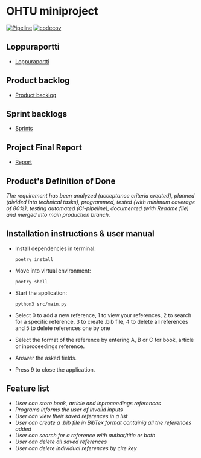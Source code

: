 # OHTU miniproject
[![Pipeline](https://github.com/miniprojektiryhmaviisi/miniprojekti/actions/workflows/pipeline.yml/badge.svg)](https://github.com/miniprojektiryhmaviisi/miniprojekti/actions/workflows/pipeline.yml)
[![codecov](https://codecov.io/gh/miniprojektiryhmaviisi/miniprojekti/graph/badge.svg?token=I1MPE3DZNF)](https://codecov.io/gh/miniprojektiryhmaviisi/miniprojekti)

## Loppuraportti

- [Loppuraportti](https://docs.google.com/document/d/1jnYDH6Frnu5hwz0TL4eKwqOcvxQEsy_-Jb0MvxjHels/edit?usp=sharing)

## Product backlog
- [Product backlog](https://docs.google.com/spreadsheets/d/1JvMNbB3Pf6gLMOIwofjEcqaUdB0R7BNAem1QfK49YM4/edit#gid=0)

## Sprint backlogs
- [Sprints](https://docs.google.com/spreadsheets/d/1JvMNbB3Pf6gLMOIwofjEcqaUdB0R7BNAem1QfK49YM4/edit#gid=2050081642)

## Project Final Report
- [Report](https://docs.google.com/document/d/1jnYDH6Frnu5hwz0TL4eKwqOcvxQEsy_-Jb0MvxjHels/edit?usp=sharing)

## Product's Definition of Done
*The requirement has been analyzed (acceptance criteria created), planned (divided into technical tasks), programmed, tested (with minimum coverage of 80%), testing automated (CI-pipeline), documented (with Readme file) and merged into main production branch.*

## Installation instructions & user manual

- Install dependencies in terminal:
  ```
  poetry install
  ```
- Move into virtual environment:
   ```
  poetry shell
   ```
- Start the application:
  ```
  python3 src/main.py
  ```
  
- Select 0 to add a new reference, 1 to view your references, 2 to search for a specific reference, 3 to create .bib file, 4 to delete all references and 5 to delete references one by one
- Select the format of the reference by entering A, B or C for book, article or inproceedings reference.
- Answer the asked fields. 
- Press 9 to close the application.

## Feature list
- *User can store book, article and inproceedings references*
- *Programs informs the user of invalid inputs*
- *User can view their saved references in a list*
- *User can create a .bib file in BibTex format containig all the references added*
- *User can search for a reference with author/title or both*
- *User can delete all saved references*
- *User can delete individual references by cite key*
